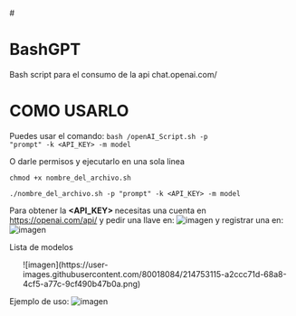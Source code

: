 #<h1> BashGPT </h1>
Bash script para el consumo de la api chat.openai.com/

<h1>COMO USARLO</h1>

Puedes usar el comando:
<code>bash <PATH>/openAI_Script.sh -p "prompt" -k <API_KEY> -m model </code>

O darle permisos y ejecutarlo en una sola linea

<code>chmod +x nombre_del_archivo.sh</code>

<code>./nombre_del_archivo.sh -p "prompt" -k <API_KEY> -m model </code>

Para obtener la <b> <API_KEY> </b> necesitas una cuenta en <a>https://openai.com/api/</a> y pedir una llave en:
![imagen](https://user-images.githubusercontent.com/80018084/214752642-864ae711-d206-4b8d-a255-06db0d983068.png)
y registrar una en:
![imagen](https://user-images.githubusercontent.com/80018084/214752725-d2353c36-7b62-4a89-8512-4966d43f6d21.png)
  
Lista de modelos
  <ul>
![imagen](https://user-images.githubusercontent.com/80018084/214753115-a2ccc71d-68a8-4cf5-a77c-9cf490b47b0a.png)
  </ul>
  
Ejemplo de uso:
![imagen](https://user-images.githubusercontent.com/80018084/214753285-560ad76a-d82a-4b5f-a8ce-1271ad84007b.png)

